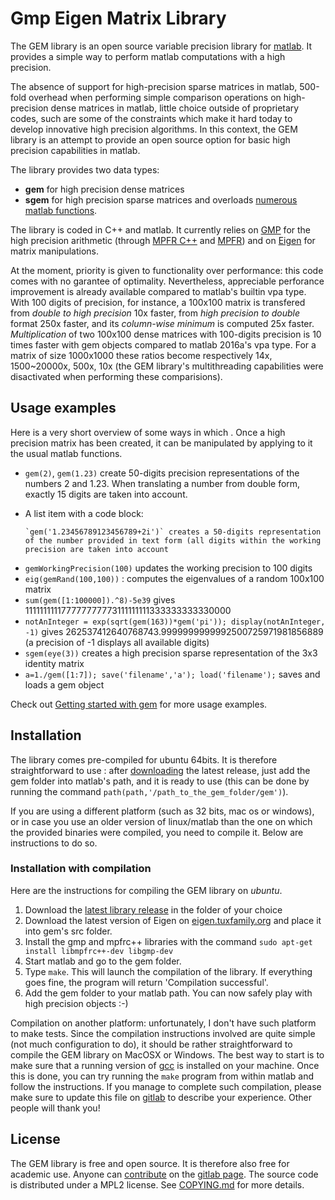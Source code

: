 Gmp Eigen Matrix Library
========================

The GEM library is an open source variable precision library for [matlab](http://www.mathworks.com/products/matlab/). It provides a simple way to perform matlab computations with a high precision.

The absence of support for high-precision sparse matrices in matlab, 500-fold overhead when performing simple comparison operations on high-precision dense matrices in matlab, little choice outside of proprietary codes, such are some of the constraints which make it hard today to develop innovative high precision algorithms. In this context, the GEM library is an attempt to provide an open source option for basic high precision capabilities in matlab.

The library provides two data types:
 - **gem** for high precision dense matrices
 - **sgem** for high precision sparse matrices
and overloads [numerous matlab functions](doc/functions.md).

The library is coded in C++ and matlab. It currently relies on [GMP](https://gmplib.org/) for the high precision arithmetic (through [MPFR C++](http://www.holoborodko.com/pavel/mpfr/) and [MPFR](http://www.mpfr.org/)) and on [Eigen](http://eigen.tuxfamily.org/) for matrix manipulations.

At the moment, priority is given to functionality over performance: this code comes with no garantee of optimality. Nevertheless, appreciable perforance improvement is already available compared to matlab's builtin vpa type. With 100 digits of precision, for instance, a 100x100 matrix is transfered from _double to high precision_ 10x faster, from _high precision to double_ format 250x faster, and its _column-wise minimum_ is computed 25x faster. _Multiplication_ of two 100x100 dense matrices with 100-digits precision is 10 times faster with gem objects compared to matlab 2016a's vpa type. For a matrix of size 1000x1000 these ratios become respectively 14x, 1500~20000x, 500x, 10x (the GEM library's multithreading capabilities were disactivated when performing these comparisions).

Usage examples
--------------
Here is a very short overview of some ways in which . Once a high precision matrix has been created, it can be manipulated by applying to it the usual matlab functions.


 - `gem(2)`, `gem(1.23)` create 50-digits precision representations of the numbers 2 and 1.23. When translating a number from double form, exactly 15 digits are taken into account.

*   A list item with a code block:

        `gem('1.23456789123456789+2i')` creates a 50-digits representation of the number provided in text form (all digits within the working precision are taken into account

 - `gemWorkingPrecision(100)` updates the working precision to 100 digits
 - `eig(gemRand(100,100))` : computes the eigenvalues of a random 100x100 matrix
 - `sum(gem([1:100000]).^8)-5e39` gives 111111111177777777773111111111333333333330000
 - `notAnInteger = exp(sqrt(gem(163))*gem('pi')); display(notAnInteger, -1)` gives 262537412640768743.9999999999992500725971981856889 (a precision of -1 displays all available digits)
 - `sgem(eye(3))` creates a high precision sparse representation of the 3x3 identity matrix
 - `a=1./gem([1:7]); save('filename','a'); load('filename');` saves and loads a gem object

Check out [Getting started with gem](doc/GettingStarted.md) for more usage examples.


Installation
------------

The library comes pre-compiled for ubuntu 64bits. It is therefore straightforward to use : after [downloading](...) the latest release, just add the gem folder into matlab's path, and it is ready to use (this can be done by running the command `path(path,'/path_to_the_gem_folder/gem')`).

If you are using a different platform (such as 32 bits, mac os or windows), or in case you use an older version of linux/matlab than the one on which the provided binaries were compiled, you need to compile it. Below are instructions to do so.


### Installation with compilation

Here are the instructions for compiling the GEM library on *ubuntu*.

1. Download the [latest library release]() in the folder of your choice
2. Download the latest version of Eigen on [eigen.tuxfamily.org](eigen.tuxfamily.org) and place it into gem's src folder.
3. Install the gmp and mpfrc++ libraries with the command
`sudo apt-get install libmpfrc++-dev libgmp-dev`
4. Start matlab and go to the gem folder.
5. Type `make`. This will launch the compilation of the library. If everything goes fine, the program will return 'Compilation successful'.
6. Add the gem folder to your matlab path. You can now safely play with high precision objects :-)

Compilation on another platform: unfortunately, I don't have such platform to make tests. Since the compilation instructions involved are quite simple (not much configuration to do), it should be rather straightforward to compile the GEM library on MacOSX or Windows. The best way to start is to make sure that a running version of [gcc](https://gcc.gnu.org/) is installed on your machine. Once this is done, you can try running the `make` program from within matlab and follow the instructions. If you manage to complete such compilation, please make sure to update this file on [gitlab](https://gitlab.com/jdbancal/gem) to describe your experience. Other people will thank you!


License
-------

The GEM library is free and open source. It is therefore also free for academic use. Anyone can [contribute](doc/howToContribute.md) on the [gitlab page](https://gitlab.com/jdbancal/gem). The source code is distributed under a MPL2 license. See [COPYING.md](COPYING.md) for more details.

